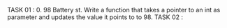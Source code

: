 TASK 01 : 0. 98 Battery st.
     Write a function that takes a pointer to an int as parameter and updates the value it points to to 98.
TASK 02 : 